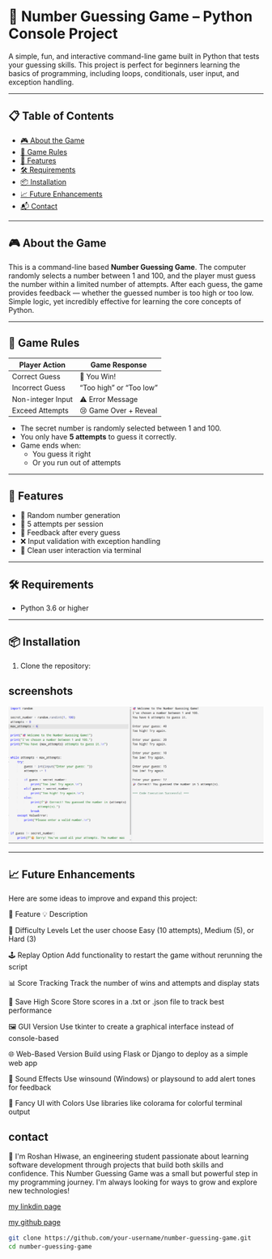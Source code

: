 # 🎯 Number Guessing Game – Python Console Project

A simple, fun, and interactive command-line game built in Python that tests your guessing skills. This project is perfect for beginners learning the basics of programming, including loops, conditionals, user input, and exception handling.

---

## 📋 Table of Contents

- [🎮 About the Game](#-about-the-game)
- [🧠 Game Rules](#-game-rules)
- [🚀 Features](#-features)
- [🛠️ Requirements](#️-requirements)
- [📦 Installation](#-installation)
- [📈 Future Enhancements](#-future-enhancements)
- [📬 Contact](#-contact)

---

## 🎮 About the Game

This is a command-line based **Number Guessing Game**. The computer randomly selects a number between 1 and 100, and the player must guess the number within a limited number of attempts. After each guess, the game provides feedback — whether the guessed number is too high or too low. Simple logic, yet incredibly effective for learning the core concepts of Python.

---

## 🧠 Game Rules

| Player Action      | Game Response         |
|--------------------|-----------------------|
| Correct Guess      | 🎉 You Win!           |
| Incorrect Guess    | “Too high” or “Too low” |
| Non-integer Input  | ⚠️ Error Message       |
| Exceed Attempts    | 😢 Game Over + Reveal |

- The secret number is randomly selected between 1 and 100.
- You only have **5 attempts** to guess it correctly.
- Game ends when:
  - You guess it right
  - Or you run out of attempts

---

## 🚀 Features

- 🎲 Random number generation
- 🎯 5 attempts per session
- 🔄 Feedback after every guess
- ❌ Input validation with exception handling
- 💬 Clean user interaction via terminal

---

## 🛠️ Requirements

- Python 3.6 or higher

---

## 📦 Installation

1. Clone the repository:

## screenshots
![image](https://github.com/Roshan-470/mini-game2--python/blob/main/Screenshot%202025-06-17%20005022.png?raw=true)

---
## 📈 Future Enhancements
Here are some ideas to improve and expand this project:

🚀 Feature	💡 Description

🧩 Difficulty Levels	Let the user choose Easy (10 attempts), Medium (5), or Hard (3)

🕹️ Replay Option	Add functionality to restart the game without rerunning the script

📊 Score Tracking	Track the number of wins and attempts and display stats

💾 Save High Score	Store scores in a .txt or .json file to track best performance

🖼 GUI Version	Use tkinter to create a graphical interface instead of console-based

🌐 Web-Based Version	Build using Flask or Django to deploy as a simple web app

🔔 Sound Effects	Use winsound (Windows) or playsound to add alert tones for feedback

🌈 Fancy UI with Colors	Use libraries like colorama for colorful terminal output

## contact
🙋
I'm Roshan Hiwase, an engineering student passionate about learning software development through projects that build both skills and confidence.
This Number Guessing Game was a small but powerful step in my programming journey. I'm always looking for ways to grow and explore new technologies!

<a href = "https://www.linkedin.com/in/roshan-hiwase/">my linkdin page </a>

<a href = "https://github.com/Roshan-470">my github  page </a>
   ```bash
   git clone https://github.com/your-username/number-guessing-game.git
   cd number-guessing-game
